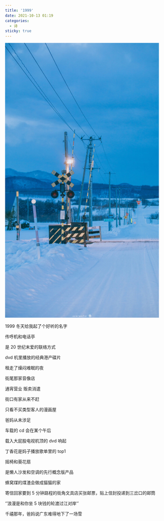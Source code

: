 ```yaml
---
title: '1999'
date: 2021-10-13 01:19
categories:
  - 诗
sticky: true
---
```


![图 12](../../images/d657670135f19cfc2e518967fb4b5d7f61eece65b885eef96acbae9fc4cffece.png)

1999 冬天给我起了个好听的名字

传呼机和电话亭

是 20 世纪末爱的联络方式

dvd 机里播放的经典港产碟片

租走了燥闷难眠的夜

街尾那家音像店

通宵营业 贩卖消遣

街口有家从来不赶

只看不买类型客人的漫画屋

爸妈从未涉足

车载的 cd 会在某个午后

载入大屁股电视机顶的 dvd 响起

丁香花是妈子播放歌单里的 top1

摇椅和葵花扇

是懒人沙发和空调的先行概念版产品

蜂窝煤的煤渣会做成猫猫的家

寄信回家要到 5 分钟路程的街角文具店买张邮票，贴上信封投递到三岔口的邮筒

‘’浪漫是和你坐 5 块钱的轮渡过江对岸‘’

千禧那年，爸妈说广东难得地下了一场雪
